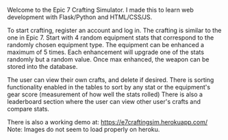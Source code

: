 Welcome to the Epic 7 Crafting Simulator.
I made this to learn web development with Flask/Python and HTML/CSS/JS.

To start crafting, register an account and log in.
The crafting is similar to the one in Epic 7.
Start with 4 random equipment stats that correspond to the randomly chosen equipment type.
The equipment can be enhanced a maximum of 5 times.
Each enhancement will upgrade one of the stats randomly but a random value.
Once max enhanced, the weapon can be stored into the database.

The user can view their own crafts, and delete if desired.
There is sorting functionality enabled in the tables to sort by any stat or the equipment's gear score (measurement of how well the stats rolled)
There is also a leaderboard section where the user can view other user's crafts and compare stats.

There is also a working demo at: https://e7craftingsim.herokuapp.com/
Note: Images do not seem to load properly on heroku.
